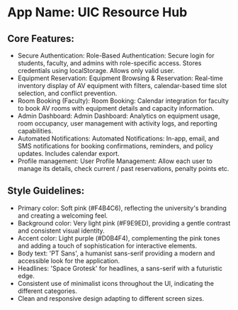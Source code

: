 # **App Name**: UIC Resource Hub

## Core Features:

- Secure Authentication: Role-Based Authentication: Secure login for students, faculty, and admins with role-specific access. Stores credentials using localStorage. Allows only valid user.
- Equipment Reservation: Equipment Browsing & Reservation: Real-time inventory display of AV equipment with filters, calendar-based time slot selection, and conflict prevention.
- Room Booking (Faculty): Room Booking: Calendar integration for faculty to book AV rooms with equipment details and capacity information.
- Admin Dashboard: Admin Dashboard: Analytics on equipment usage, room occupancy, user management with activity logs, and reporting capabilities.
- Automated Notifications: Automated Notifications: In-app, email, and SMS notifications for booking confirmations, reminders, and policy updates.  Includes calendar export.
- Profile management: User Profile Management: Allow each user to manage its details, check current / past reservations, penalty points etc.

## Style Guidelines:

- Primary color: Soft pink (#F4B4C6), reflecting the university's branding and creating a welcoming feel.
- Background color: Very light pink (#F9E9ED), providing a gentle contrast and consistent visual identity.
- Accent color: Light purple (#D0B4F4), complementing the pink tones and adding a touch of sophistication for interactive elements.
- Body text: 'PT Sans', a humanist sans-serif providing a modern and accessible look for the application.
- Headlines: 'Space Grotesk' for headlines, a sans-serif with a futuristic edge. 
- Consistent use of minimalist icons throughout the UI, indicating the different categories.
- Clean and responsive design adapting to different screen sizes.